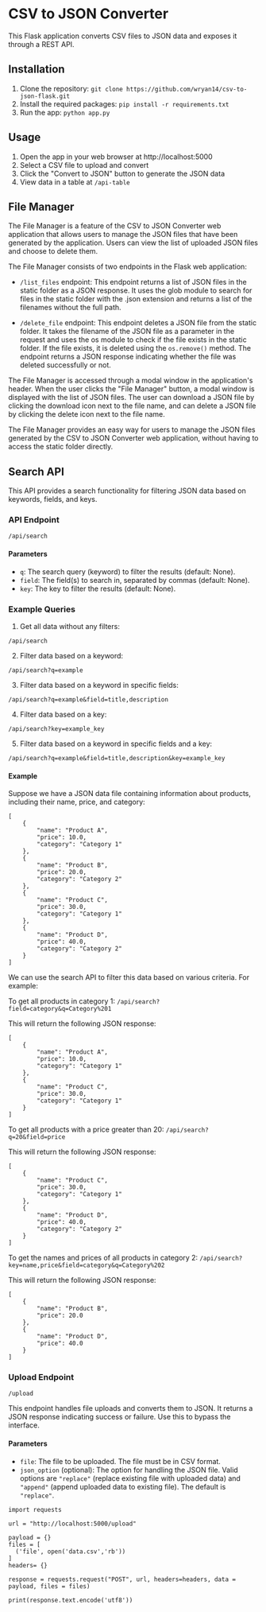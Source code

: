 # CSV to JSON Converter

This Flask application converts CSV files to JSON data and exposes it through a REST API.

## Installation

1. Clone the repository: `git clone https://github.com/wryan14/csv-to-json-flask.git`
2. Install the required packages: `pip install -r requirements.txt`
3. Run the app: `python app.py`

## Usage

1. Open the app in your web browser at http://localhost:5000
2. Select a CSV file to upload and convert
3. Click the "Convert to JSON" button to generate the JSON data
4. View data in a table at `/api-table`

## File Manager

The File Manager is a feature of the CSV to JSON Converter web application that allows users to manage the JSON files that have been generated by the application. Users can view the list of uploaded JSON files and choose to delete them.

The File Manager consists of two endpoints in the Flask web application:

* `/list_files` endpoint: This endpoint returns a list of JSON files in the static folder as a JSON response. It uses the glob module to search for files in the static folder with the .json extension and returns a list of the filenames without the full path.

* `/delete_file` endpoint: This endpoint deletes a JSON file from the static folder. It takes the filename of the JSON file as a parameter in the request and uses the os module to check if the file exists in the static folder. If the file exists, it is deleted using the `os.remove()` method. The endpoint returns a JSON response indicating whether the file was deleted successfully or not.

The File Manager is accessed through a modal window in the application's header. When the user clicks the "File Manager" button, a modal window is displayed with the list of JSON files. The user can download a JSON file by clicking the download icon next to the file name, and can delete a JSON file by clicking the delete icon next to the file name.

The File Manager provides an easy way for users to manage the JSON files generated by the CSV to JSON Converter web application, without having to access the static folder directly.

## Search API

This API provides a search functionality for filtering JSON data based on keywords, fields, and keys.

### API Endpoint

`/api/search`

#### Parameters

- `q`: The search query (keyword) to filter the results (default: None).
- `field`: The field(s) to search in, separated by commas (default: None).
- `key`: The key to filter the results (default: None).

### Example Queries

1. Get all data without any filters:

`/api/search`


2. Filter data based on a keyword:

`/api/search?q=example`


3. Filter data based on a keyword in specific fields:

`/api/search?q=example&field=title,description`


4. Filter data based on a key:

`/api/search?key=example_key`


5. Filter data based on a keyword in specific fields and a key:

`/api/search?q=example&field=title,description&key=example_key`

#### Example

Suppose we have a JSON data file containing information about products, including their name, price, and category:

```
[
    {
        "name": "Product A",
        "price": 10.0,
        "category": "Category 1"
    },
    {
        "name": "Product B",
        "price": 20.0,
        "category": "Category 2"
    },
    {
        "name": "Product C",
        "price": 30.0,
        "category": "Category 1"
    },
    {
        "name": "Product D",
        "price": 40.0,
        "category": "Category 2"
    }
]
```

We can use the search API to filter this data based on various criteria. For example:

To get all products in category 1:
`/api/search?field=category&q=Category%201`

This will return the following JSON response:


```
[
    {
        "name": "Product A",
        "price": 10.0,
        "category": "Category 1"
    },
    {
        "name": "Product C",
        "price": 30.0,
        "category": "Category 1"
    }
]
```

To get all products with a price greater than 20:
`/api/search?q=20&field=price`

This will return the following JSON response:

```
[
    {
        "name": "Product C",
        "price": 30.0,
        "category": "Category 1"
    },
    {
        "name": "Product D",
        "price": 40.0,
        "category": "Category 2"
    }
]
```

To get the names and prices of all products in category 2:
`/api/search?key=name,price&field=category&q=Category%202`

This will return the following JSON response:

```
[
    {
        "name": "Product B",
        "price": 20.0
    },
    {
        "name": "Product D",
        "price": 40.0
    }
]
```

### Upload Endpoint

`/upload`

This endpoint handles file uploads and converts them to JSON. It returns a JSON response indicating success or failure. Use this to bypass the interface. 

#### Parameters
- `file`: The file to be uploaded. The file must be in CSV format.
- `json_option` (optional): The option for handling the JSON file. Valid options are `"replace"` (replace existing file with uploaded data) and `"append"` (append uploaded data to existing file). The default is `"replace"`.

```
import requests

url = "http://localhost:5000/upload"

payload = {}
files = [
  ('file', open('data.csv','rb'))
]
headers= {}

response = requests.request("POST", url, headers=headers, data = payload, files = files)

print(response.text.encode('utf8'))
```

